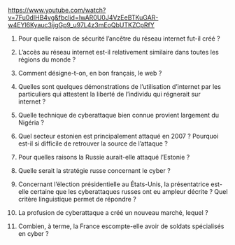 



https://www.youtube.com/watch?v=7Fu0dIHB4vg&fbclid=IwAR0U0J4VzEeBTKuGAR-w4EYl6Kyauc3ijgGp9_u97L4z3mEoQbUTKZCpRfY


1) Pour quelle raison de sécurité l’ancêtre du réseau internet fut-il créé ? 

2) L’accès au réseau internet est-il relativement similaire dans toutes les régions du monde ?  

3) Comment désigne-t-on, en bon français, le web ?

4) Quelles sont quelques démonstrations de l’utilisation d’internet par les particuliers qui attestent la liberté de l’individu qui régnerait sur internet ?

5)  Quelle technique de cyberattaque bien connue provient largement du Nigéria ? 

6) Quel secteur estonien est principalement attaqué en 2007 ? Pourquoi est-il si difficile de retrouver la source de l’attaque ? 

7) Pour quelles raisons la Russie aurait-elle attaqué l’Estonie ? 

8) Quelle serait la stratégie russe concernant le cyber ?

9)  Concernant l’élection présidentielle au États-Unis, la présentatrice est-elle certaine que les cyberattaques russes ont eu ampleur décrite ? Quel critère linguistique permet de répondre ?

10) La profusion de cyberattaque a créé un nouveau marché, lequel ?

11) Combien, à terme, la France escompte-elle avoir de soldats spécialisés en cyber ?
